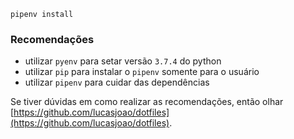 `pipenv install`

### Recomendações

- utilizar `pyenv` para setar versão `3.7.4` do python
- utilizar `pip` para instalar o `pipenv` somente para o usuário
- utilizar `pipenv` para cuidar das dependências

Se tiver dúvidas em como realizar as recomendações, então olhar [https://github.com/lucasjoao/dotfiles](https://github.com/lucasjoao/dotfiles).
